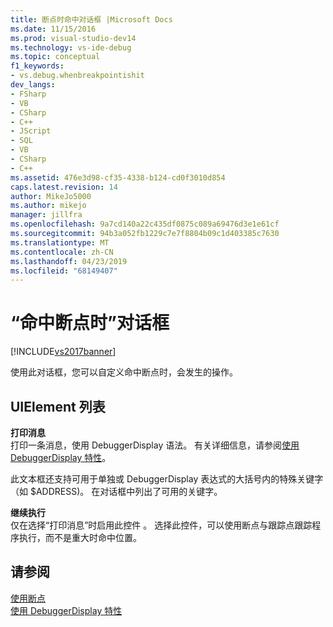 ```yaml
---
title: 断点时命中对话框 |Microsoft Docs
ms.date: 11/15/2016
ms.prod: visual-studio-dev14
ms.technology: vs-ide-debug
ms.topic: conceptual
f1_keywords:
- vs.debug.whenbreakpointishit
dev_langs:
- FSharp
- VB
- CSharp
- C++
- JScript
- SQL
- VB
- CSharp
- C++
ms.assetid: 476e3d98-cf35-4338-b124-cd0f3010d854
caps.latest.revision: 14
author: MikeJo5000
ms.author: mikejo
manager: jillfra
ms.openlocfilehash: 9a7cd140a22c435df0875c089a69476d3e1e61cf
ms.sourcegitcommit: 94b3a052fb1229c7e7f8804b09c1d403385c7630
ms.translationtype: MT
ms.contentlocale: zh-CN
ms.lasthandoff: 04/23/2019
ms.locfileid: "68149407"
---
```

# <a name="when-breakpoint-is-hit-dialog-box"></a>“命中断点时”对话框
[!INCLUDE[vs2017banner](../includes/vs2017banner.md)]

使用此对话框，您可以自定义命中断点时，会发生的操作。  
  
## <a name="uielement-list"></a>UIElement 列表  
 **打印消息**  
 打印一条消息，使用 DebuggerDisplay 语法。 有关详细信息，请参阅[使用 DebuggerDisplay 特性](../debugger/using-the-debuggerdisplay-attribute.md)。  
  
 此文本框还支持可用于单独或 DebuggerDisplay 表达式的大括号内的特殊关键字 （如 $ADDRESS)。 在对话框中列出了可用的关键字。  
  
 **继续执行**  
 仅在选择“打印消息”时启用此控件  。 选择此控件，可以使用断点与跟踪点跟踪程序执行，而不是重大时命中位置。  
  
## <a name="see-also"></a>请参阅  
 [使用断点](../debugger/using-breakpoints.md)   
 [使用 DebuggerDisplay 特性](../debugger/using-the-debuggerdisplay-attribute.md)
